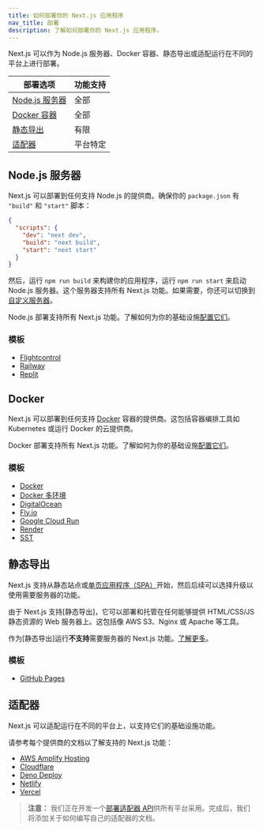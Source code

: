 ```yaml
---
title: 如何部署你的 Next.js 应用程序
nav_title: 部署
description: 了解如何部署你的 Next.js 应用程序。
---
```


Next.js 可以作为 Node.js 服务器、Docker 容器、静态导出或适配运行在不同的平台上进行部署。

| 部署选项                         | 功能支持 |
| -------------------------------- | -------- |
| [Node.js 服务器](#nodejs-server) | 全部     |
| [Docker 容器](#docker)           | 全部     |
| [静态导出](#static-export)       | 有限     |
| [适配器](#adapters)              | 平台特定 |

## Node.js 服务器

Next.js 可以部署到任何支持 Node.js 的提供商。确保你的 `package.json` 有 `"build"` 和 `"start"` 脚本：

```json
{
  "scripts": {
    "dev": "next dev",
    "build": "next build",
    "start": "next start"
  }
}
```

然后，运行 `npm run build` 来构建你的应用程序，运行 `npm run start` 来启动 Node.js 服务器。这个服务器支持所有 Next.js 功能。如果需要，你还可以切换到[自定义服务器](/nextjs-cn/app/guides/custom-server)。

Node.js 部署支持所有 Next.js 功能。了解如何为你的基础设施[配置它们]()。

### 模板

- [Flightcontrol](https://github.com/nextjs/deploy-flightcontrol)
- [Railway](https://github.com/nextjs/deploy-railway)
- [Replit](https://github.com/nextjs/deploy-replit)

## Docker

Next.js 可以部署到任何支持 [Docker](https://www.docker.com/) 容器的提供商。这包括容器编排工具如 Kubernetes 或运行 Docker 的云提供商。

Docker 部署支持所有 Next.js 功能。了解如何为你的基础设施[配置它们]()。

### 模板

- [Docker](https://github.com/vercel/next.js/tree/canary/examples/with-docker)
- [Docker 多环境](https://github.com/vercel/next.js/tree/canary/examples/with-docker-multi-env)
- [DigitalOcean](https://github.com/nextjs/deploy-digitalocean)
- [Fly.io](https://github.com/nextjs/deploy-fly)
- [Google Cloud Run](https://github.com/nextjs/deploy-google-cloud-run)
- [Render](https://github.com/nextjs/deploy-render)
- [SST](https://github.com/nextjs/deploy-sst)

## 静态导出

Next.js 支持从静态站点或[单页应用程序（SPA）](/nextjs-cn/app/guides/single-page-applications)开始，然后后续可以选择升级以使用需要服务器的功能。

由于 Next.js 支持[静态导出]，它可以部署和托管在任何能够提供 HTML/CSS/JS 静态资源的 Web 服务器上。这包括像 AWS S3、Nginx 或 Apache 等工具。

作为[静态导出]运行**不支持**需要服务器的 Next.js 功能。[了解更多]()。

### 模板

- [GitHub Pages](https://github.com/nextjs/deploy-github-pages)

## 适配器

Next.js 可以适配运行在不同的平台上，以支持它们的基础设施功能。

请参考每个提供商的文档以了解支持的 Next.js 功能：

- [AWS Amplify Hosting](https://docs.amplify.aws/nextjs/start/quickstart/nextjs-app-router-client-components)
- [Cloudflare](https://developers.cloudflare.com/workers/frameworks/framework-guides/nextjs)
- [Deno Deploy](https://docs.deno.com/examples/next_tutorial)
- [Netlify](https://docs.netlify.com/frameworks/next-js/overview/#next-js-support-on-netlify)
- [Vercel](https://vercel.com/docs/frameworks/nextjs)

> **注意：** 我们正在开发一个[部署适配器 API](https://github.com/vercel/next.js/discussions/77740)供所有平台采用。完成后，我们将添加关于如何编写自己的适配器的文档。
